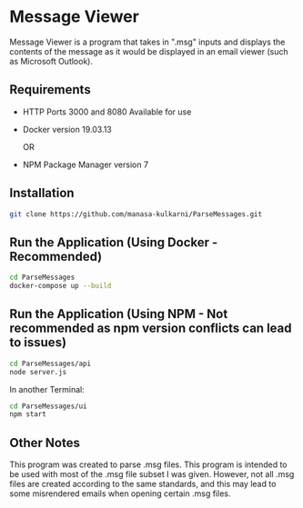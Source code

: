# Message Viewer

Message Viewer is a program that takes in ".msg" inputs and displays the
contents of the message as it would be displayed in an email viewer (such as Microsoft Outlook).

## Requirements
- HTTP Ports 3000 and 8080 Available for use
- Docker version 19.03.13

    OR

- NPM Package Manager version 7

## Installation
```bash
git clone https://github.com/manasa-kulkarni/ParseMessages.git

```

## Run the Application (Using Docker - Recommended)
```bash
cd ParseMessages
docker-compose up --build
```

## Run the Application (Using NPM - Not recommended as npm version conflicts can lead to issues)
```bash
cd ParseMessages/api
node server.js
```
In another Terminal:
```bash
cd ParseMessages/ui
npm start
```

## Other Notes
This program was created to parse .msg files. This program is intended to be used with most of the .msg file subset I was given. 
However, not all .msg files are created according to the same standards, and this may lead to some misrendered emails when opening certain .msg files.
